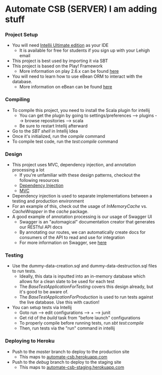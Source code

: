 # Automate CSB (SERVER) I am adding stuff

### Project Setup
- You will need <a href="https://www.jetbrains.com/idea/">Intellij Ultimate edition</a> as your IDE
    - It is available for free for students if you sign up with your Lehigh email
- This project is best used by importing it via SBT
- This project is based on the Play! Framework
    - More information on play 2.6.x can be found <a href="https://www.playframework.com/documentation/2.6.x/Home">here</a> 
- You will need to learn how to use eBean ORM to interact with the database.
    - More information on eBean can be found <a href="http://ebean-orm.github.io/">here</a>

### Compiling
- To compile this project, you need to install the Scala plugin for intellij
    - You can get the plugin by going to settings/preferences --> plugins --> browse repositories --> scala
    - Be sure to restart Intellij afterward
- Go to the <i>SBT shell</i> in Intellij Idea
- Once it's initialized, run the <i>compile</i> command
- To compile test code, run the <i>test:compile</i> command

### Design
- This project uses MVC, dependency injection, and annotation processing a lot
    - If you're unfamiliar with these design patterns, checkout the following resources
    - <a href="https://stackoverflow.com/questions/130794/what-is-dependency-injection">Dependency Injection</a>
    - <a href="https://softwareengineering.stackexchange.com/questions/127624/what-is-mvc-really">MVC</a> 
- Dependency injection is used to separate implementations between a testing and production environment
- For an example of this, check out the usage of <i>InMemoryCache</i> vs. <i>CacheWrapper</i> in the <i>cache</i> package.
- A good example of annotation processing is our usage of Swagger UI
    - Swagger is an "automagical" documentation creator that generates our RESTful API docs
    - By annotating our routes, we can automatically create docs for consumers of the API to read and use for integration
    - For more information on Swagger, see <a href="https://github.com/swagger-api/swagger-play/tree/master/play-2.6/swagger-play2">here</a>

### Testing
- Use the dummy-data-creation.sql and dummy-data-destruction.sql files to run tests.
    - Ideally, this data is inputted into an in-memory database which allows for a clean slate to be used for each test
    - The <i>BaseTestApplicationForTesting</i> covers this design already, but it's good to be aware of.
    - The <i>BaseTestApplicationForProduction</i> is used to run tests against the live database. Use this with caution!
- You can setup tests via Intellij
    - Goto run --> edit configurations --> + --> junit
    - Get rid of the <i>build</i> task from "before launch" configurations
    - To properly compile before running tests, run <i>sbt test:compile</i>
    - Then, run tests via the "run" command in intellij
    
### Deploying to Heroku
- Push to the <i>master</i> branch to deploy to the production site
    - This maps to <a href="https://automate-csb.herokuapp.com">automate-csb.herokuapp.com</a>
- Push to the <i>debug</i> branch to deploy to the staging site
    - This maps to <a href="https://automate-csb-staging.herokuapp.com">automate-csb-staging.herokuapp.com</a> 
